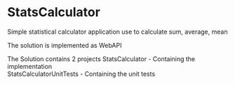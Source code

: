 # StatsCalculator
Simple statistical calculator application use to calculate sum, average, mean 

The solution is implemented as WebAPI

The Solution contains 2 projects
StatsCalculator - Containing the implementation <br>
StatsCalculatorUnitTests - Containing the unit tests <br>

